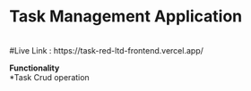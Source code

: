 <h1>Task Management Application</h1> <br>
#Live Link : https://task-red-ltd-frontend.vercel.app/<br>

**Functionality**<br>
*Task Crud operation<br>

